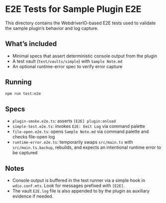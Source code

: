 # E2E Tests for Sample Plugin E2E

This directory contains the WebdriverIO-based E2E tests used to validate the sample plugin’s behavior and log capture.

## What’s included

- Minimal specs that assert deterministic console output from the plugin
- A test vault (`test/vaults/simple`) with `Sample Note.md`
- An optional runtime-error spec to verify error capture

## Running

```bash
npm run test:e2e
```

## Specs

- `plugin-smoke.e2e.ts`: asserts `[E2E] plugin:onload`
- `simple-test.e2e.ts`: invokes `E2E: Emit Log` via command palette
- `file-open.e2e.ts`: opens `Sample Note.md` via command palette and checks file-open log
- `runtime-error.e2e.ts`: temporarily swaps `src/main.ts` with `src/main.ts.backup`, rebuilds, and expects an intentional runtime error to be captured

## Notes

- Console output is buffered in the test runner via a simple hook in `wdio.conf.mts`. Look for messages prefixed with `[E2E]`.
- The vault `E2E.log` file is also appended to by the plugin as auxiliary evidence if needed.
